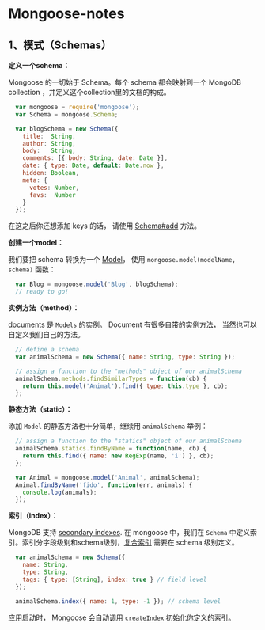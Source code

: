 # Mongoose-notes

## 1、模式（Schemas）

**定义一个schema：**

Mongoose 的一切始于 Schema。每个 schema 都会映射到一个 MongoDB collection ，并定义这个collection里的文档的构成。

```javascript
  var mongoose = require('mongoose');
  var Schema = mongoose.Schema;

  var blogSchema = new Schema({
    title:  String,
    author: String,
    body:   String,
    comments: [{ body: String, date: Date }],
    date: { type: Date, default: Date.now },
    hidden: Boolean,
    meta: {
      votes: Number,
      favs:  Number
    }
  });
```

在这之后你还想添加 keys 的话， 请使用 [Schema#add](http://www.mongoosejs.net/docs/api.html#schema_Schema-add) 方法。

**创建一个model：**

我们要把 schema 转换为一个 [Model](http://www.mongoosejs.net/docs/models.html)， 使用 `mongoose.model(modelName, schema)` 函数：

```javascript
  var Blog = mongoose.model('Blog', blogSchema);
  // ready to go!
```

**实例方法（method）：**

[documents](http://www.mongoosejs.net/docs/documents.html) 是 `Models` 的实例。 Document 有很多自带的[实例方法](http://www.mongoosejs.net/docs/api.html#document-js)， 当然也可以自定义我们自己的方法。

```javascript
  // define a schema
  var animalSchema = new Schema({ name: String, type: String });

  // assign a function to the "methods" object of our animalSchema
  animalSchema.methods.findSimilarTypes = function(cb) {
    return this.model('Animal').find({ type: this.type }, cb);
  };
```

**静态方法（static）：**

添加 `Model` 的静态方法也十分简单，继续用 `animalSchema` 举例：

```javascript
  // assign a function to the "statics" object of our animalSchema
  animalSchema.statics.findByName = function(name, cb) {
    return this.find({ name: new RegExp(name, 'i') }, cb);
  };

  var Animal = mongoose.model('Animal', animalSchema);
  Animal.findByName('fido', function(err, animals) {
    console.log(animals);
  });
```

**索引（index）：**

MongoDB 支持 [secondary indexes](http://docs.mongodb.org/manual/indexes/). 在 mongoose 中，我们在 `Schema` 中定义索引。索引分字段级别和schema级别，[复合索引](https://docs.mongodb.com/manual/core/index-compound/) 需要在 schema 级别定义。

```javascript
  var animalSchema = new Schema({
    name: String,
    type: String,
    tags: { type: [String], index: true } // field level
  });

  animalSchema.index({ name: 1, type: -1 }); // schema level
```

应用启动时， Mongoose 会自动调用 [`createIndex`](https://docs.mongodb.com/manual/reference/method/db.collection.createIndex/#db.collection.createIndex) 初始化你定义的索引。

